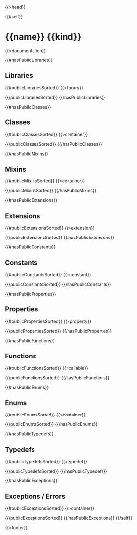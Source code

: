{{>head}}

{{#self}}
# {{name}} {{kind}}

{{>documentation}}

{{#hasPublicLibraries}}
## Libraries

{{#publicLibrariesSorted}}
{{>library}}

{{/publicLibrariesSorted}}
{{/hasPublicLibraries}}

{{#hasPublicClasses}}
## Classes

{{#publicClassesSorted}}
{{>container}}

{{/publicClassesSorted}}
{{/hasPublicClasses}}

{{#hasPublicMixins}}
## Mixins

{{#publicMixinsSorted}}
{{>container}}

{{/publicMixinsSorted}}
{{/hasPublicMixins}}

{{#hasPublicExtensions}}
## Extensions

{{#publicExtensionsSorted}}
{{>extension}}

{{/publicExtensionsSorted}}
{{/hasPublicExtensions}}

{{#hasPublicConstants}}
## Constants

{{#publicConstantsSorted}}
{{>constant}}

{{/publicConstantsSorted}}
{{/hasPublicConstants}}

{{#hasPublicProperties}}
## Properties

{{#publicPropertiesSorted}}
{{>property}}

{{/publicPropertiesSorted}}
{{/hasPublicProperties}}

{{#hasPublicFunctions}}
## Functions

{{#publicFunctionsSorted}}
{{>callable}}

{{/publicFunctionsSorted}}
{{/hasPublicFunctions}}

{{#hasPublicEnums}}
## Enums

{{#publicEnumsSorted}}
{{>container}}

{{/publicEnumsSorted}}
{{/hasPublicEnums}}

{{#hasPublicTypedefs}}
## Typedefs

{{#publicTypedefsSorted}}
{{>typedef}}

{{/publicTypedefsSorted}}
{{/hasPublicTypedefs}}

{{#hasPublicExceptions}}
## Exceptions / Errors

{{#publicExceptionsSorted}}
{{>container}}

{{/publicExceptionsSorted}}
{{/hasPublicExceptions}}
{{/self}}

{{>footer}}
